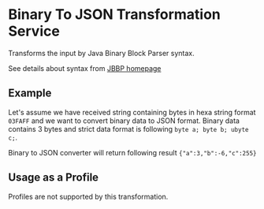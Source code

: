 # Binary To JSON Transformation Service

Transforms the input by Java Binary Block Parser syntax. 

See details about syntax from [JBBP homepage](https://github.com/raydac/java-binary-block-parser)
 
## Example

Let's assume we have received string containing bytes in hexa string format `03FAFF` and we want to convert binary data to JSON format. Binary data contains 3 bytes and strict data format is following `byte a; byte b; ubyte c;`.

Binary to JSON converter will return following result `{"a":3,"b":-6,"c":255}`

## Usage as a Profile

Profiles are not supported by this transformation.